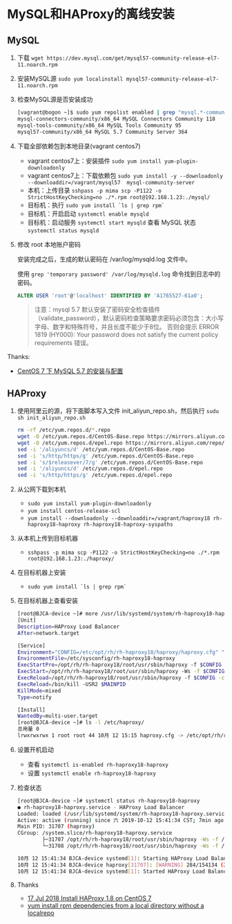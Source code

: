 # MySQL和HAProxy的离线安装

## MySQL

1. 下载
    `wget https://dev.mysql.com/get/mysql57-community-release-el7-11.noarch.rpm`
1. 安装MySQL源
    `sudo yum localinstall mysql57-community-release-el7-11.noarch.rpm`
1. 检查MySQL源是否安装成功

    ```bash
    [vagrant@bogon ~]$ sudo yum repolist enabled | grep "mysql.*-community.*"
    mysql-connectors-community/x86_64 MySQL Connectors Community 118
    mysql-tools-community/x86_64 MySQL Tools Community 95
    mysql57-community/x86_64 MySQL 5.7 Community Server 364
    ```

1. 下载全部依赖包到本地目录(vagrant centos7)
    * vagrant centos7上：安装插件 `sudo yum install yum-plugin-downloadonly`
    * vagrant centos7上：下载依赖包 `sudo yum install -y --downloadonly --downloaddir=/vagrant/mysql57  mysql-community-server`
    * 本机：上传目录 `sshpass -p mima scp -P1122 -o StrictHostKeyChecking=no ./*.rpm root@192.168.1.23:./mysql/`
    * 目标机：执行 ```sudo yum install `ls | grep rpm` ```
    * 目标机：开启启动 `systemctl enable mysqld`
    * 目标机：启动服务 `systemctl start mysqld` 查看 MySQL 状态 `systemctl status mysqld`

1. 修改 root 本地账户密码

    安装完成之后，生成的默认密码在 /var/log/mysqld.log 文件中。

    使用 `grep 'temporary password' /var/log/mysqld.log` 命令找到日志中的密码。

    ```sql
    ALTER USER 'root'@'localhost' IDENTIFIED BY 'A1765527-61a0';
    ```

    > 注意：mysql 5.7 默认安装了密码安全检查插件（validate_password），默认密码检查策略要求密码必须包含：大小写字母、数字和特殊符号，并且长度不能少于8位。
    > 否则会提示 ERROR 1819 (HY000): Your password does not satisfy the current policy requirements 错误。

Thanks:

* [CentOS 7 下 MySQL 5.7 的安装与配置](https://www.jianshu.com/p/1dab9a4d0d5f)

## HAProxy

1. 使用阿里云的源，将下面脚本写入文件 init_aliyun_repo.sh，然后执行 `sudu sh init_aliyun_repo.sh`

    ```bash
    rm -rf /etc/yum.repos.d/*.repo
    wget -O /etc/yum.repos.d/CentOS-Base.repo https://mirrors.aliyun.com/repo/Centos-7.repo
    wget -O /etc/yum.repos.d/epel.repo https://mirrors.aliyun.com/repo/epel-7.repo
    sed -i '/aliyuncs/d' /etc/yum.repos.d/CentOS-Base.repo
    sed -i 's/http/https/g' /etc/yum.repos.d/CentOS-Base.repo
    sed -i 's/$releasever/7/g' /etc/yum.repos.d/CentOS-Base.repo
    sed -i '/aliyuncs/d' /etc/yum.repos.d/epel.repo
    sed -i 's/http/https/g' /etc/yum.repos.d/epel.repo
    ```

1. 从公网下载到本机
    * `sudo yum install yum-plugin-downloadonly`
    * `yum install centos-release-scl`
    * `yum install --downloadonly --downloaddir=/vagrant/haproxy18 rh-haproxy18-haproxy rh-haproxy18-haproxy-syspaths`

1. 从本机上传到目标机器
    * `sshpass -p mima scp -P1122 -o StrictHostKeyChecking=no ./*.rpm root@192.168.1.23:./haproxy/`

1. 在目标机器上安装
    * ```sudo yum install `ls | grep rpm` ```

1. 在目标机器上查看安装

    ```bash
    [root@BJCA-device ~]# more /usr/lib/systemd/system/rh-haproxy18-haproxy.service
    [Unit]
    Description=HAProxy Load Balancer
    After=network.target

    [Service]
    Environment="CONFIG=/etc/opt/rh/rh-haproxy18/haproxy/haproxy.cfg" "PIDFILE=/run/rh-haproxy18-haproxy.pid"
    EnvironmentFile=/etc/sysconfig/rh-haproxy18-haproxy
    ExecStartPre=/opt/rh/rh-haproxy18/root/usr/sbin/haproxy -f $CONFIG -c -q
    ExecStart=/opt/rh/rh-haproxy18/root/usr/sbin/haproxy -Ws -f $CONFIG -p $PIDFILE $OPTIONS
    ExecReload=/opt/rh/rh-haproxy18/root/usr/sbin/haproxy -f $CONFIG -c -q
    ExecReload=/bin/kill -USR2 $MAINPID
    KillMode=mixed
    Type=notify

    [Install]
    WantedBy=multi-user.target
    [root@BJCA-device ~]# ls -l /etc/haproxy/
    总用量 0
    lrwxrwxrwx 1 root root 44 10月 12 15:15 haproxy.cfg -> /etc/opt/rh/rh-haproxy18/haproxy/haproxy.cfg
    ```

1. 设置开机启动
    * 查看 `systemctl is-enabled rh-haproxy18-haproxy`
    * 设置 `systemctl enable rh-haproxy18-haproxy`

1. 检查状态

    ```bash
    [root@BJCA-device ~]# systemctl status rh-haproxy18-haproxy
    ● rh-haproxy18-haproxy.service - HAProxy Load Balancer
    Loaded: loaded (/usr/lib/systemd/system/rh-haproxy18-haproxy.service; enabled; vendor preset: disabled)
    Active: active (running) since 六 2019-10-12 15:41:34 CST; 7min ago
    Main PID: 31707 (haproxy)
    CGroup: /system.slice/rh-haproxy18-haproxy.service
            ├─31707 /opt/rh/rh-haproxy18/root/usr/sbin/haproxy -Ws -f /etc/opt/rh/rh-haproxy18/haproxy/haproxy.cfg -p /run/rh-haproxy18-haproxy.pid
            └─31708 /opt/rh/rh-haproxy18/root/usr/sbin/haproxy -Ws -f /etc/opt/rh/rh-haproxy18/haproxy/haproxy.cfg -p /run/rh-haproxy18-haproxy.pid

    10月 12 15:41:34 BJCA-device systemd[1]: Starting HAProxy Load Balancer...
    10月 12 15:41:34 BJCA-device haproxy[31707]: [WARNING] 284/154134 (31707) : config : log format ignored for proxy 'mysql-rw' since it has no log address.
    10月 12 15:41:34 BJCA-device systemd[1]: Started HAProxy Load Balancer.
    ```

1. Thanks
    * [17 Jul 2018 Install HAProxy 1.8 on CentOS 7](https://pario.no/2018/07/17/install-haproxy-1-8-on-centos-7/)
    * [yum install rpm dependencies from a local directory without a localrepo](https://gist.github.com/ionutz22/ae5d4fae66cd81f27fd0f463ca4a015f)
